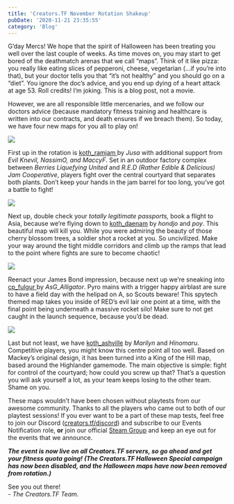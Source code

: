 ```yaml
---
title: 'Creators.TF November Rotation Shakeup'
pubDate: '2020-11-21 23:35:55'
category: 'Blog'
---
```


<p><span style="font-weight: 400;">G&rsquo;day Mercs! We hope that the spirit of Halloween has been treating you well over the last couple of weeks. As time moves on, you may start to get bored of the deathmatch arenas that we call &ldquo;maps&rdquo;. Think of it like pizza: you really like eating slices of pepperoni, cheese, vegetarian (&hellip;if you&rsquo;re into that), but your doctor tells you that &ldquo;it&rsquo;s not healthy&rdquo; and you should go on a &ldquo;diet&rdquo;. You ignore the doc&rsquo;s advice, and you end up dying of a heart attack at age 53. Roll credits! I&rsquo;m joking. This is a blog post, not a movie.</span></p>
<p><span style="font-weight: 400;">However, we are all responsible little mercenaries, and we follow our doctors advice (because mandatory fitness training and healthcare is written into our contracts, and death ensures if we breach them). So today, we have four new maps for you all to play on!</span></p>
<p><a class="no-anim-underline" href="https://steamcommunity.com/sharedfiles/filedetails/?id=459778887&amp;searchtext=koth_ramjam" target="_blank"><img src="/images/blogposts/80/nov2020_ramjam.jpg" /></a></p>
<p><span style="font-weight: 400;">First up in the rotation is </span><a href="https://steamcommunity.com/sharedfiles/filedetails/?id=459778887&amp;searchtext=koth_ramjam" target="_blank"><span style="font-weight: 400;">koth_ramjam </span></a><span style="font-weight: 400;">by </span><em><span style="font-weight: 400;">Jusa </span></em><span style="font-weight: 400;">with additional support from </span><em><span style="font-weight: 400;">Evil Knevil, NassimO, and MaccyF</span></em><span style="font-weight: 400;">. Set in an outdoor factory complex between </span><em><span style="font-weight: 400;">Berries Liquefying United </span></em><span style="font-weight: 400;">and </span><em><span style="font-weight: 400;">R.E.D (Rather Edible &amp; Delicious) Jam Cooperative</span></em><span style="font-weight: 400;">, players fight over the central courtyard that separates both plants. Don&rsquo;t keep your hands in the jam barrel for too long, you&rsquo;ve got a battle to fight!</span></p>
<p><a class="no-anim-underline" href="" target="_blank"><img src="/images/blogposts/80/nov2020_daeman.jpg" /></a></p>
<p><span style="font-weight: 400;">Next up, double check your </span><em><span style="font-weight: 400;">totally legitimate passports, </span></em><span style="font-weight: 400;">book a flight to Asia, because we&rsquo;re flying down to </span><a href="" target="_blank"><span style="font-weight: 400;">koth_daenam</span></a><span style="font-weight: 400;"> by </span><em><span style="font-weight: 400;">hondjo</span></em><span style="font-weight: 400;"> and </span><em><span style="font-weight: 400;">poy</span></em><span style="font-weight: 400;">. This beautiful map will kill you. While you were admiring the beauty of those cherry blossom trees, a soldier shot a rocket at you. So uncivilized. Make your way around the tight middle corridors and climb up the ramps that lead to the point where fights are sure to become chaotic!</span></p>
<p><a class="no-anim-underline" href="https://steamcommunity.com/sharedfiles/filedetails/?id=2068252300" target="_blank"><img src="/images/blogposts/80/nov2020_fulgur.jpg" /></a></p>
<p><span style="font-weight: 400;">Reenact your James Bond impression, because next up we&rsquo;re sneaking into </span><a href="https://steamcommunity.com/sharedfiles/filedetails/?id=2068252300" target="_blank"><span style="font-weight: 400;">cp_fulgur </span></a><span style="font-weight: 400;">by </span><em><span style="font-weight: 400;">AsG_Alligator</span></em><span style="font-weight: 400;">. Pyro mains with a trigger happy airblast are sure to have a field day with the helipad on A, so Scouts beware! This spytech themed map takes you inside of RED&rsquo;s evil lair one point at a time, with the final point being underneath a massive rocket silo! Make sure to not get caught in the launch sequence, because you&rsquo;d be dead.</span></p>
<p><a class="no-anim-underline" href="" target="_blank"><img src="/images/blogposts/80/nov2020_ashville.jpg" /></a></p>
<p><span style="font-weight: 400;">Last but not least, we have </span><a href="" target="_blank"><span style="font-weight: 400;">koth_ashville</span></a><span style="font-weight: 400;"> by </span><em><span style="font-weight: 400;">Marilyn </span></em><span style="font-weight: 400;">and </span><em><span style="font-weight: 400;">Hinomaru</span></em><span style="font-weight: 400;">. Competitive players, you might know this centre point all too well. Based on Mackey&rsquo;s original design, it has been turned into a King of the Hill map, based around the Highlander gamemode. The main objective is simple: fight for control of the courtyard; how could you screw up that? That&rsquo;s a question you will ask yourself a lot, as your team keeps losing to the other team. Shame on you.</span></p>
<p><span style="font-weight: 400;">These maps wouldn&rsquo;t have been chosen without playtests from our awesome community. Thanks to all the players who came out to both of our playtest sessions! If you ever want to be a part of these map tests, feel free to join our Discord (</span><a href=""><span style="font-weight: 400;">creators.tf/discord</span></a><span style="font-weight: 400;">) and subscribe to our Events Notification role, </span><strong>or</strong><span style="font-weight: 400;"> join our official </span><a href="https://steamcommunity.com/groups/CreatorsTF"><span style="font-weight: 400;">Steam Group</span></a><span style="font-weight: 400;"> and keep an eye out for the events that we announce.</span></p>
<p><strong><em>The event is now live on all Creators.TF servers, so go ahead and get your fitness quota going! (The Creators.TF Halloween Special campaign has now been disabled, and the Halloween maps have now been removed from rotation.)</em></strong></p>
<p><span style="font-weight: 400;">See you out there!<br /></span><em><span style="font-weight: 400;">- The Creators.TF Team.</span></em></p>

